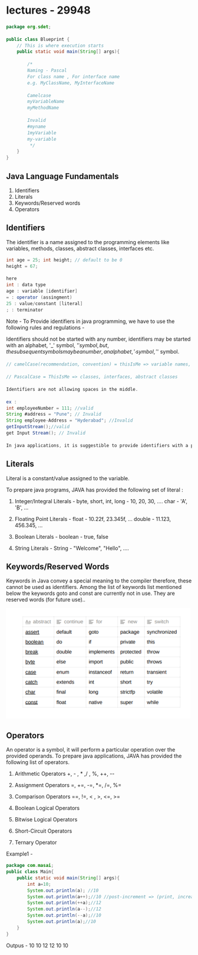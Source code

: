 # lectures - 29948

```java
package org.sdet;

public class Blueprint {
    // This is where execution starts
    public static void main(String[] args){
        
        /*
        Naming - Pascal
        For class name , For interface name
        e.g. MyClassName, MyInterfaceName

        Camelcase
        myVariableName
        myMethodName

        Invalid
        #myname
        1myVariable
        my-variable
         */
    }
}

```

## Java Language Fundamentals

1. Identifiers
2. Literals
3. Keywords/Reserved words
4. Operators

## Identifiers

The identifier is a name assigned to the programming elements like variables, methods,
classes, abstract classes, interfaces etc.

```java
int age = 25; int height; // default to be 0
height = 67;

here
int : data type
age : variable [identifier]
= : operator (assingment)
25 : value/constant [literal]
; : terminator
```

Note - To Provide identifiers in java programming, we have to use the following rules and regulations -

Identifiers should not be started with any number, identifiers may be started with an alphabet, '_'
symbol, '$' symbol, but, the subsequent symbols may be a number, an alphabet, '_' symbol, '$' symbol.

```java
// camelCase(recommendation, convention) = thisIsMe => variable names, Method names

// PascalCase = ThisIsMe => classes, interfaces, abstract classes

Identifiers are not allowing spaces in the middle.

ex : 
int employeeNumber = 111; //valid
String #address = "Pune"; // Invalid
String employee-Address = "Hyderabad"; //Invalid
getInputStream();//valid
get Input Stream(); // Invalid

In java applications, it is suggestible to provide identifiers with a particular meaning.
```

## Literals

Literal is a constant/value assigned to the variable.

To prepare java programs, JAVA has provided the following set of literal :

1. Integer/Integral Literals -
byte, short, int, long - 10, 20, 30, ....
char - 'A', 'B', ...

2. Floating Point Literals -
float - 10.22f, 23.345f, ...
double - 11.123, 456.345, ...

3. Boolean Literals -
boolean - true, false

4. String Literals -
String - "Welcome", "Hello", ....

## Keywords/Reserved Words

Keywords in Java convey a special meaning to the compiler therefore, these cannot be used as
identifiers.
Among the list of keywords list mentioned below the keywords goto and const are currently not in use.
They are reserved words (for future use)..

![alt text](image-1.png)

## Operators

An operator is a symbol, it will perform a particular operation over the provided operands.
To prepare java applications, JAVA has provided the following list of operators.

1. Arithmetic Operators
+, - , * ,/ , %, ++, --

2. Assignment Operators
=, +=, -=, *=, /=, %=

3. Comparison Operators
==, !=, < , >, <=, >=

4. Boolean Logical Operators
5. Bitwise Logical Operators
6. Short-Circuit Operators
7. Ternary Operator

Example1 - 
```java
package com.masai;
public class Main{
    public static void main(String[] args){
        int a=10;
        System.out.println(a); //10
        System.out.println(a++);//10 //post-increment => (print, increase)
        System.out.println(++a);//12
        System.out.println(a--);//12
        System.out.println(--a);//10
        System.out.println(a);//10
    }
}
```

Outpus - 
10
10
12
12
10
10




